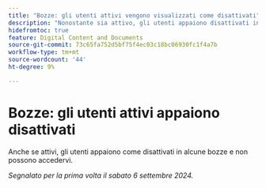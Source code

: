 ```yaml
---
title: "Bozze: gli utenti attivi vengono visualizzati come disattivati"
description: "Nonostante sia attivo, gli utenti appaiono disattivati in alcune bozze e non possono accedervi."
hidefromtoc: true
feature: Digital Content and Documents
source-git-commit: 73c65fa752d5bf75f4ec03c18bc06930fc1f4a7b
workflow-type: tm+mt
source-wordcount: '44'
ht-degree: 9%

---
```


# Bozze: gli utenti attivi appaiono disattivati

Anche se attivi, gli utenti appaiono come disattivati in alcune bozze e non possono accedervi.

_Segnalato per la prima volta il sabato 6 settembre 2024._
